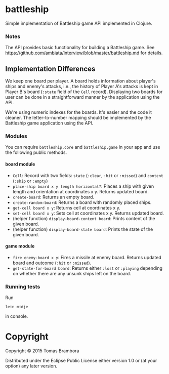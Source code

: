# battleship

Simple implementation of Battleship game API implemented in Clojure.

### Notes
The API provides basic functionality for building a Battleship game. See
https://github.com/ambiata/interview/blob/master/battleship.md for details.


## Implementation Differences
We keep one board per player. A board holds information about player's ships
and enemy's attacks, i.e., the history of Player A's attacks is kept in Player
B's board (`:state` field of the `Cell` record). Displaying two boards for user
can be done in a straightforward manner by the application using the API.

We're using numeric indexes for the boards. It's easier and the code it
cleaner. The letter-to-number mapping should be implemented by the Battleship
game application using the API.

### Modules

You can require `battleship.core` and `battleship.game` in your app and use the
following public methods.

#### board module
 * `Cell`: Record with two fields: `state` (`:clear`, `:hit` or `:missed`)
   and `content` (`:ship` or `:empty`)
 * `place-ship board x y length horizontal?`: Places a ship with given length and
   orientation at coordinates x y. Returns updated board.
 * `create-board`: Returns an empty board.
 * `create-random-board`: Returns a board with randomly placed ships.
 * `get-cell board x y`: Returns cell at coordinates x y.
 * `set-cell board x y`: Sets cell at coordinates x y. Returns updated board.
 * (helper function) `display-board-content board`: Prints content of the given board.
 * (helper function) `display-board-state board`: Prints the state of the given board.

#### game module
 * `fire enemy-board x y`: Fires a missile at enemy board. Returns updated board and
   outcome (`:hit` or `:missed`).
 * `get-state-for-board board`: Returns either `:lost` or `:playing` depending
   on whether there are any unsunk ships left on the board.

### Running tests
Run 
```shell
lein midje
```
in console.


# Copyright
Copyright © 2015 Tomas Brambora

Distributed under the Eclipse Public License either version 1.0 or (at
your option) any later version.

